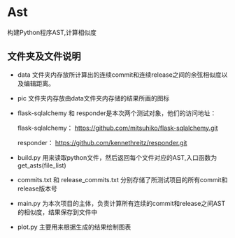 # Ast
构建Python程序AST,计算相似度
## 文件夹及文件说明
* data 文件夹内存放所计算出的连续commit和连续release之间的余弦相似度以及编辑距离。
* pic 文件夹内存放由data文件夹内存储的结果所画的图标
* flask-sqlalchemy 和 responder是本次两个测试对象，他们的访问地址：

    flask-sqlalchemy： https://github.com/mitsuhiko/flask-sqlalchemy.git

    responder： https://github.com/kennethreitz/responder.git
* build.py 用来读取python文件，然后返回每个文件对应的AST,入口函数为get_asts(file_list)
* commits.txt 和 release_commits.txt 分别存储了所测试项目的所有commit和release版本号
* main.py 为本次项目的主体，负责计算所有连续的commit和release之间AST的相似度，结果保存到文件中
* plot.py 主要用来根据生成的结果绘制图表
